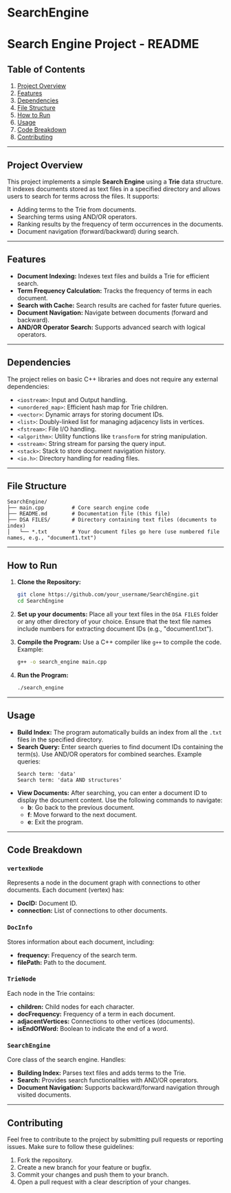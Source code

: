 # SearchEngine
# Search Engine Project - README

## Table of Contents
1. [Project Overview](#project-overview)
2. [Features](#features)
3. [Dependencies](#dependencies)
4. [File Structure](#file-structure)
5. [How to Run](#how-to-run)
6. [Usage](#usage)
7. [Code Breakdown](#code-breakdown)
8. [Contributing](#contributing)

---

## Project Overview

This project implements a simple **Search Engine** using a **Trie** data structure. It indexes documents stored as text files in a specified directory and allows users to search for terms across the files. It supports:
- Adding terms to the Trie from documents.
- Searching terms using AND/OR operators.
- Ranking results by the frequency of term occurrences in the documents.
- Document navigation (forward/backward) during search.

---

## Features

- **Document Indexing:** Indexes text files and builds a Trie for efficient search.
- **Term Frequency Calculation:** Tracks the frequency of terms in each document.
- **Search with Cache:** Search results are cached for faster future queries.
- **Document Navigation:** Navigate between documents (forward and backward).
- **AND/OR Operator Search:** Supports advanced search with logical operators.

---

## Dependencies

The project relies on basic C++ libraries and does not require any external dependencies:
- `<iostream>`: Input and Output handling.
- `<unordered_map>`: Efficient hash map for Trie children.
- `<vector>`: Dynamic arrays for storing document IDs.
- `<list>`: Doubly-linked list for managing adjacency lists in vertices.
- `<fstream>`: File I/O handling.
- `<algorithm>`: Utility functions like `transform` for string manipulation.
- `<sstream>`: String stream for parsing the query input.
- `<stack>`: Stack to store document navigation history.
- `<io.h>`: Directory handling for reading files.

---

## File Structure

```
SearchEngine/
├── main.cpp         # Core search engine code
├── README.md        # Documentation file (this file)
├── DSA FILES/       # Directory containing text files (documents to index)
│   └── *.txt        # Your document files go here (use numbered file names, e.g., "document1.txt")
```

---

## How to Run

1. **Clone the Repository:**
   ```bash
   git clone https://github.com/your_username/SearchEngine.git
   cd SearchEngine
   ```

2. **Set up your documents:**
   Place all your text files in the `DSA FILES` folder or any other directory of your choice. Ensure that the text file names include numbers for extracting document IDs (e.g., "document1.txt").

3. **Compile the Program:**
   Use a C++ compiler like `g++` to compile the code. Example:
   ```bash
   g++ -o search_engine main.cpp
   ```

4. **Run the Program:**
   ```bash
   ./search_engine
   ```

---

## Usage

- **Build Index:** The program automatically builds an index from all the `.txt` files in the specified directory.
- **Search Query:** Enter search queries to find document IDs containing the term(s). Use AND/OR operators for combined searches.
  Example queries:
  ```
  Search term: 'data'
  Search term: 'data AND structures'
  ```
- **View Documents:** After searching, you can enter a document ID to display the document content. Use the following commands to navigate:
  - **b**: Go back to the previous document.
  - **f**: Move forward to the next document.
  - **e**: Exit the program.

---

## Code Breakdown

### `vertexNode`
Represents a node in the document graph with connections to other documents. Each document (vertex) has:
- **DocID:** Document ID.
- **connection:** List of connections to other documents.

### `DocInfo`
Stores information about each document, including:
- **frequency:** Frequency of the search term.
- **filePath:** Path to the document.

### `TrieNode`
Each node in the Trie contains:
- **children:** Child nodes for each character.
- **docFrequency:** Frequency of a term in each document.
- **adjacentVertices:** Connections to other vertices (documents).
- **isEndOfWord:** Boolean to indicate the end of a word.

### `SearchEngine`
Core class of the search engine. Handles:
- **Building Index:** Parses text files and adds terms to the Trie.
- **Search:** Provides search functionalities with AND/OR operators.
- **Document Navigation:** Supports backward/forward navigation through visited documents.

---

## Contributing

Feel free to contribute to the project by submitting pull requests or reporting issues. Make sure to follow these guidelines:
1. Fork the repository.
2. Create a new branch for your feature or bugfix.
3. Commit your changes and push them to your branch.
4. Open a pull request with a clear description of your changes.


